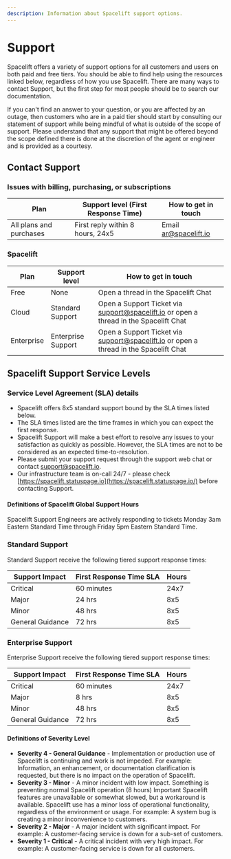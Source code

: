 ```yaml
---
description: Information about Spacelift support options.
---
```


# Support

Spacelift offers a variety of support options for all customers and users on both paid and free tiers. You should be able to find help using the resources linked below, regardless of how you use Spacelift. There are many ways to contact Support, but the first step for most people should be to search our documentation.

If you can't find an answer to your question, or you are affected by an outage, then customers who are in a paid tier should start by consulting our statement of support while being mindful of what is outside of the scope of support. Please understand that any support that might be offered beyond the scope defined there is done at the discretion of the agent or engineer and is provided as a courtesy.

## Contact Support

### Issues with billing, purchasing, or subscriptions

| Plan                    | Support level (First Response Time) | How to get in touch   |
| ----------------------- | ----------------------------------- | --------------------- |
| All plans and purchases | First reply within 8 hours, 24x5    | Email ar@spacelift.io |

### Spacelift

| Plan       | Support level      | How to get in touch                                                                   |
| ---------- | ------------------ | ------------------------------------------------------------------------------------- |
| Free       | None               | Open a thread in the Spacelift Chat                                                   |
| Cloud      | Standard Support   | Open a Support Ticket via support@spacelift.io or open a thread in the Spacelift Chat |
| Enterprise | Enterprise Support | Open a Support Ticket via support@spacelift.io or open a thread in the Spacelift Chat |

## Spacelift Support Service Levels

### Service Level Agreement (SLA) details

- Spacelift offers 8x5 standard support bound by the SLA times listed below.
- The SLA times listed are the time frames in which you can expect the first response.
- Spacelift Support will make a best effort to resolve any issues to your satisfaction as quickly as possible. However, the SLA times are not to be considered as an expected time-to-resolution.
- Please submit your support request through the support web chat or contact support@spacelift.io.
- Our infrastructure team is on-call 24/7 - please check [https://spacelift.statuspage.io](https://spacelift.statuspage.io/) before contacting Support.

#### Definitions of Spacelift Global Support Hours

Spacelift Support Engineers are actively responding to tickets Monday 3am Eastern Standard Time through Friday 5pm Eastern Standard Time.

### Standard Support

Standard Support receive the following tiered support response times:

| Support Impact   | First Response Time SLA | Hours |
| ---------------- | ----------------------- | ----- |
| Critical         | 60 minutes              | 24x7  |
| Major            | 24 hrs                  | 8x5   |
| Minor            | 48 hrs                  | 8x5   |
| General Guidance | 72 hrs                  | 8x5   |

### Enterprise Support

Enterprise Support receive the following tiered support response times:

| Support Impact   | First Response Time SLA | Hours |
| ---------------- | ----------------------- | ----- |
| Critical         | 60 minutes              | 24x7  |
| Major            | 8 hrs                   | 8x5   |
| Minor            | 48 hrs                  | 8x5   |
| General Guidance | 72 hrs                  | 8x5   |

#### Definitions of Severity Level

- **Severity 4 - General Guidance** - Implementation or production use of Spacelift is continuing and work is not impeded. For example: Information, an enhancement, or documentation clarification is requested, but there is no impact on the operation of Spacelift.
- **Severity 3 - Minor** - A minor incident with low impact. Something is preventing normal Spacelift operation (8 hours) Important Spacelift features are unavailable or somewhat slowed, but a workaround is available. Spacelift use has a minor loss of operational functionality, regardless of the environment or usage. For example: A system bug is creating a minor inconvenience to customers.
- **Severity 2 - Major** - A major incident with significant impact. For example: A customer-facing service is down for a sub-set of customers.
- **Severity 1 - Critical** - A critical incident with very high impact. For example: A customer-facing service is down for all customers.
